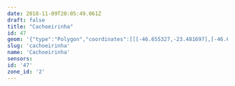 ```yaml
---
date: 2018-11-09T20:05:49.061Z
draft: false
title: "Cachoeirinha"
id: 47
geom: '{"type":"Polygon","coordinates":[[[-46.655327,-23.481697],[-46.654147,-23.480871],[-46.654241,-23.480552],[-46.654158,-23.480289],[-46.651331,-23.479178],[-46.650902,-23.478908],[-46.650721,-23.477976],[-46.650411,-23.477219],[-46.650546,-23.476325],[-46.650496,-23.475843],[-46.650379,-23.475535],[-46.649898,-23.474729],[-46.649827,-23.473832],[-46.65019,-23.472855],[-46.650365,-23.472568],[-46.651313,-23.471767],[-46.651539,-23.471337],[-46.651466,-23.471219],[-46.650307,-23.4709],[-46.649228,-23.470354],[-46.648539,-23.469898],[-46.646766,-23.469507],[-46.645875,-23.469419],[-46.64628,-23.468633],[-46.646682,-23.46805],[-46.646741,-23.468069],[-46.647573,-23.466444],[-46.647618,-23.466463],[-46.647699,-23.466314],[-46.647894,-23.465939],[-46.647804,-23.465902],[-46.648422,-23.46464],[-46.648474,-23.464582],[-46.648817,-23.464612],[-46.648878,-23.464571],[-46.648681,-23.463912],[-46.64832,-23.463543],[-46.647892,-23.462451],[-46.647685,-23.462297],[-46.647535,-23.461868],[-46.647529,-23.461612],[-46.647349,-23.461215],[-46.647418,-23.460417],[-46.647803,-23.459555],[-46.64834,-23.458891],[-46.648503,-23.458825],[-46.648564,-23.45846],[-46.648758,-23.457958],[-46.648888,-23.456852],[-46.649261,-23.456545],[-46.649801,-23.455706],[-46.651055,-23.454795],[-46.652273,-23.454144],[-46.652269,-23.453617],[-46.652196,-23.453556],[-46.652116,-23.45316],[-46.651778,-23.451033],[-46.651841,-23.450825],[-46.652222,-23.450338],[-46.652908,-23.449042],[-46.652838,-23.44884],[-46.65224,-23.448408],[-46.652139,-23.448157],[-46.652178,-23.447827],[-46.652395,-23.4474],[-46.652301,-23.446649],[-46.652449,-23.446387],[-46.652642,-23.446249],[-46.653553,-23.446185],[-46.653842,-23.44603],[-46.654248,-23.444841],[-46.654148,-23.444322],[-46.653459,-23.443478],[-46.653406,-23.443191],[-46.654128,-23.442125],[-46.654312,-23.44106],[-46.654838,-23.440158],[-46.65497,-23.439689],[-46.654482,-23.438532],[-46.654183,-23.438136],[-46.653711,-23.437869],[-46.652697,-23.437549],[-46.65226,-23.43711],[-46.652003,-23.436636],[-46.651874,-23.436014],[-46.651764,-23.435772],[-46.651191,-23.435208],[-46.651093,-23.434979],[-46.651069,-23.434504],[-46.651085,-23.432849],[-46.651192,-23.43245],[-46.651574,-23.431789],[-46.652986,-23.430619],[-46.653248,-23.430626],[-46.654028,-23.430858],[-46.654491,-23.430794],[-46.654693,-23.430635],[-46.655262,-23.430806],[-46.655761,-23.430795],[-46.656025,-23.430752],[-46.656987,-23.43031],[-46.65757,-23.429649],[-46.658359,-23.428452],[-46.658551,-23.428033],[-46.658594,-23.427673],[-46.658505,-23.426971],[-46.658563,-23.426714],[-46.65881,-23.426556],[-46.660063,-23.426434],[-46.660411,-23.426105],[-46.660979,-23.425326],[-46.661729,-23.42485],[-46.661964,-23.424813],[-46.662918,-23.424854],[-46.663601,-23.424609],[-46.664382,-23.423932],[-46.665136,-23.422987],[-46.665411,-23.422485],[-46.666459,-23.421021],[-46.666641,-23.420537],[-46.666989,-23.420182],[-46.667364,-23.4201],[-46.66756,-23.419985],[-46.668098,-23.419334],[-46.668702,-23.418823],[-46.669508,-23.418506],[-46.669841,-23.418446],[-46.670174,-23.418532],[-46.671296,-23.419181],[-46.6717,-23.419167],[-46.672388,-23.41896],[-46.672826,-23.418607],[-46.673153,-23.418434],[-46.674178,-23.41808],[-46.674757,-23.417599],[-46.674908,-23.41732],[-46.675159,-23.4171],[-46.675613,-23.417039],[-46.67542,-23.416564],[-46.675412,-23.416285],[-46.675613,-23.416035],[-46.676697,-23.415102],[-46.677096,-23.414953],[-46.677615,-23.414993],[-46.677188,-23.415926],[-46.677355,-23.416962],[-46.677394,-23.417844],[-46.677362,-23.418075],[-46.67694,-23.419018],[-46.676792,-23.41925],[-46.676512,-23.419499],[-46.676073,-23.419638],[-46.675946,-23.419735],[-46.675876,-23.420328],[-46.675943,-23.42078],[-46.674744,-23.422123],[-46.67403,-23.423302],[-46.673981,-23.423994],[-46.673855,-23.42426],[-46.672363,-23.426104],[-46.67171,-23.426858],[-46.671396,-23.427153],[-46.67116,-23.427273],[-46.670984,-23.427279],[-46.670271,-23.427099],[-46.670044,-23.427111],[-46.669944,-23.427214],[-46.669708,-23.428567],[-46.669462,-23.429472],[-46.669302,-23.429703],[-46.669048,-23.429961],[-46.668843,-23.430034],[-46.667493,-23.429894],[-46.666917,-23.429754],[-46.666063,-23.429304],[-46.665356,-23.42908],[-46.664924,-23.429008],[-46.664317,-23.429421],[-46.664183,-23.42959],[-46.663681,-23.430547],[-46.663505,-23.43143],[-46.663947,-23.432616],[-46.664175,-23.432973],[-46.664409,-23.433156],[-46.664746,-23.433319],[-46.665115,-23.433409],[-46.666235,-23.433401],[-46.666933,-23.433685],[-46.667651,-23.43387],[-46.668453,-23.434394],[-46.669061,-23.434905],[-46.669119,-23.435241],[-46.668946,-23.435629],[-46.668917,-23.435925],[-46.66901,-23.436406],[-46.669465,-23.437277],[-46.669742,-23.438018],[-46.670364,-23.439016],[-46.670414,-23.439384],[-46.670339,-23.439497],[-46.670053,-23.439628],[-46.669736,-23.440071],[-46.669736,-23.440799],[-46.669957,-23.441011],[-46.670125,-23.441404],[-46.670964,-23.442279],[-46.67134,-23.442434],[-46.671835,-23.442517],[-46.672025,-23.442641],[-46.672023,-23.443286],[-46.671841,-23.444139],[-46.672371,-23.444363],[-46.672475,-23.44449],[-46.672374,-23.444728],[-46.672207,-23.444847],[-46.672178,-23.444939],[-46.672441,-23.445507],[-46.672488,-23.446392],[-46.672621,-23.446539],[-46.673233,-23.446851],[-46.67352,-23.447354],[-46.6743,-23.448408],[-46.674599,-23.449289],[-46.675093,-23.449976],[-46.67549,-23.450373],[-46.675332,-23.450632],[-46.675514,-23.450728],[-46.675191,-23.451085],[-46.674301,-23.452402],[-46.674193,-23.452844],[-46.674216,-23.453039],[-46.675244,-23.455816],[-46.675264,-23.456218],[-46.675118,-23.456915],[-46.675221,-23.457633],[-46.675147,-23.458173],[-46.673833,-23.459727],[-46.673305,-23.460232],[-46.673037,-23.460932],[-46.672797,-23.462832],[-46.672603,-23.463514],[-46.672293,-23.464121],[-46.670701,-23.466293],[-46.670442,-23.466915],[-46.670295,-23.467816],[-46.670306,-23.468345],[-46.670604,-23.469944],[-46.670633,-23.470397],[-46.670212,-23.474442],[-46.670388,-23.474891],[-46.670554,-23.4751],[-46.670784,-23.475286],[-46.671817,-23.475779],[-46.672355,-23.476131],[-46.672679,-23.476715],[-46.673476,-23.4793],[-46.673621,-23.480041],[-46.673078,-23.480143],[-46.673036,-23.482215],[-46.667351,-23.481562],[-46.666633,-23.481919],[-46.665885,-23.48204],[-46.665517,-23.482179],[-46.664232,-23.483047],[-46.662789,-23.48325],[-46.66187,-23.482063],[-46.661045,-23.482248],[-46.660728,-23.482406],[-46.660307,-23.482748],[-46.659628,-23.483517],[-46.659394,-23.483678],[-46.65925,-23.483707],[-46.656023,-23.481803],[-46.655716,-23.481702],[-46.655327,-23.481697]]]}'
slug: 'cachoeirinha'
name: 'Cachoeirinha'
sensors:
id: '47'
zone_id: '2'
---
```

		